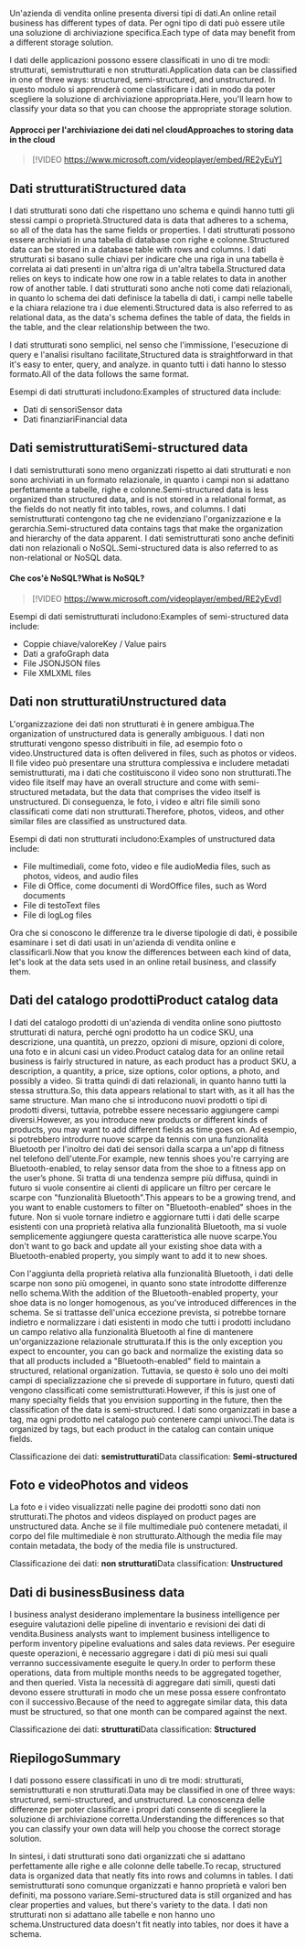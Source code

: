 <span data-ttu-id="10479-101">Un'azienda di vendita online presenta diversi tipi di dati.</span><span class="sxs-lookup"><span data-stu-id="10479-101">An online retail business has different types of data.</span></span> <span data-ttu-id="10479-102">Per ogni tipo di dati può essere utile una soluzione di archiviazione specifica.</span><span class="sxs-lookup"><span data-stu-id="10479-102">Each type of data may benefit from a different storage solution.</span></span> 

<span data-ttu-id="10479-103">I dati delle applicazioni possono essere classificati in uno di tre modi: strutturati, semistrutturati e non strutturati.</span><span class="sxs-lookup"><span data-stu-id="10479-103">Application data can be classified in one of three ways: structured, semi-structured, and unstructured.</span></span> <span data-ttu-id="10479-104">In questo modulo si apprenderà come classificare i dati in modo da poter scegliere la soluzione di archiviazione appropriata.</span><span class="sxs-lookup"><span data-stu-id="10479-104">Here, you'll learn how to classify your data so that you can choose the appropriate storage solution.</span></span>

#### <a name="approaches-to-storing-data-in-the-cloud"></a><span data-ttu-id="10479-105">Approcci per l'archiviazione dei dati nel cloud</span><span class="sxs-lookup"><span data-stu-id="10479-105">Approaches to storing data in the cloud</span></span>

> [!VIDEO https://www.microsoft.com/videoplayer/embed/RE2yEuY]

## <a name="structured-data"></a><span data-ttu-id="10479-106">Dati strutturati</span><span class="sxs-lookup"><span data-stu-id="10479-106">Structured data</span></span>

<span data-ttu-id="10479-107">I dati strutturati sono dati che rispettano uno schema e quindi hanno tutti gli stessi campi o proprietà.</span><span class="sxs-lookup"><span data-stu-id="10479-107">Structured data is data that adheres to a schema, so all of the data has the same fields or properties.</span></span> <span data-ttu-id="10479-108">I dati strutturati possono essere archiviati in una tabella di database con righe e colonne.</span><span class="sxs-lookup"><span data-stu-id="10479-108">Structured data can be stored in a database table with rows and columns.</span></span> <span data-ttu-id="10479-109">I dati strutturati si basano sulle chiavi per indicare che una riga in una tabella è correlata ai dati presenti in un'altra riga di un'altra tabella.</span><span class="sxs-lookup"><span data-stu-id="10479-109">Structured data relies on keys to indicate how one row in a table relates to data in another row of another table.</span></span> <span data-ttu-id="10479-110">I dati strutturati sono anche noti come dati relazionali, in quanto lo schema dei dati definisce la tabella di dati, i campi nelle tabelle e la chiara relazione tra i due elementi.</span><span class="sxs-lookup"><span data-stu-id="10479-110">Structured data is also referred to as relational data, as the data's schema defines the table of data, the fields in the table, and the clear relationship between the two.</span></span>

<span data-ttu-id="10479-111">I dati strutturati sono semplici, nel senso che l'immissione, l'esecuzione di query e l'analisi risultano facilitate,</span><span class="sxs-lookup"><span data-stu-id="10479-111">Structured data is straightforward in that it's easy to enter, query, and analyze.</span></span> <span data-ttu-id="10479-112">in quanto tutti i dati hanno lo stesso formato.</span><span class="sxs-lookup"><span data-stu-id="10479-112">All of the data follows the same format.</span></span>

<span data-ttu-id="10479-113">Esempi di dati strutturati includono:</span><span class="sxs-lookup"><span data-stu-id="10479-113">Examples of structured data include:</span></span>

- <span data-ttu-id="10479-114">Dati di sensori</span><span class="sxs-lookup"><span data-stu-id="10479-114">Sensor data</span></span>
- <span data-ttu-id="10479-115">Dati finanziari</span><span class="sxs-lookup"><span data-stu-id="10479-115">Financial data</span></span>

## <a name="semi-structured-data"></a><span data-ttu-id="10479-116">Dati semistrutturati</span><span class="sxs-lookup"><span data-stu-id="10479-116">Semi-structured data</span></span>

<span data-ttu-id="10479-117">I dati semistrutturati sono meno organizzati rispetto ai dati strutturati e non sono archiviati in un formato relazionale, in quanto i campi non si adattano perfettamente a tabelle, righe e colonne.</span><span class="sxs-lookup"><span data-stu-id="10479-117">Semi-structured data is less organized than structured data, and is not stored in a relational format, as the fields do not neatly fit into tables, rows, and columns.</span></span> <span data-ttu-id="10479-118">I dati semistrutturati contengono tag che ne evidenziano l'organizzazione e la gerarchia.</span><span class="sxs-lookup"><span data-stu-id="10479-118">Semi-structured data contains tags that make the organization and hierarchy of the data apparent.</span></span> <span data-ttu-id="10479-119">I dati semistrutturati sono anche definiti dati non relazionali o NoSQL.</span><span class="sxs-lookup"><span data-stu-id="10479-119">Semi-structured data is also referred to as non-relational or NoSQL data.</span></span>

#### <a name="what-is-nosql"></a><span data-ttu-id="10479-120">Che cos'è NoSQL?</span><span class="sxs-lookup"><span data-stu-id="10479-120">What is NoSQL?</span></span>

> [!VIDEO https://www.microsoft.com/videoplayer/embed/RE2yEvd]

<span data-ttu-id="10479-121">Esempi di dati semistrutturati includono:</span><span class="sxs-lookup"><span data-stu-id="10479-121">Examples of semi-structured data include:</span></span>

- <span data-ttu-id="10479-122">Coppie chiave/valore</span><span class="sxs-lookup"><span data-stu-id="10479-122">Key / Value pairs</span></span>
- <span data-ttu-id="10479-123">Dati a grafo</span><span class="sxs-lookup"><span data-stu-id="10479-123">Graph data</span></span>
- <span data-ttu-id="10479-124">File JSON</span><span class="sxs-lookup"><span data-stu-id="10479-124">JSON files</span></span>
- <span data-ttu-id="10479-125">File XML</span><span class="sxs-lookup"><span data-stu-id="10479-125">XML files</span></span>

## <a name="unstructured-data"></a><span data-ttu-id="10479-126">Dati non strutturati</span><span class="sxs-lookup"><span data-stu-id="10479-126">Unstructured data</span></span>

<span data-ttu-id="10479-127">L'organizzazione dei dati non strutturati è in genere ambigua.</span><span class="sxs-lookup"><span data-stu-id="10479-127">The organization of unstructured data is generally ambiguous.</span></span> <span data-ttu-id="10479-128">I dati non strutturati vengono spesso distribuiti in file, ad esempio foto o video.</span><span class="sxs-lookup"><span data-stu-id="10479-128">Unstructured data is often delivered in files, such as photos or videos.</span></span> <span data-ttu-id="10479-129">Il file video può presentare una struttura complessiva e includere metadati semistrutturati, ma i dati che costituiscono il video sono non strutturati.</span><span class="sxs-lookup"><span data-stu-id="10479-129">The video file itself may have an overall structure and come with semi-structured metadata, but the data that comprises the video itself is unstructured.</span></span> <span data-ttu-id="10479-130">Di conseguenza, le foto, i video e altri file simili sono classificati come dati non strutturati.</span><span class="sxs-lookup"><span data-stu-id="10479-130">Therefore, photos, videos, and other similar files are classified as unstructured data.</span></span>

<span data-ttu-id="10479-131">Esempi di dati non strutturati includono:</span><span class="sxs-lookup"><span data-stu-id="10479-131">Examples of unstructured data include:</span></span>

- <span data-ttu-id="10479-132">File multimediali, come foto, video e file audio</span><span class="sxs-lookup"><span data-stu-id="10479-132">Media files, such as photos, videos, and audio files</span></span>
- <span data-ttu-id="10479-133">File di Office, come documenti di Word</span><span class="sxs-lookup"><span data-stu-id="10479-133">Office files, such as Word documents</span></span>
- <span data-ttu-id="10479-134">File di testo</span><span class="sxs-lookup"><span data-stu-id="10479-134">Text files</span></span>
- <span data-ttu-id="10479-135">File di log</span><span class="sxs-lookup"><span data-stu-id="10479-135">Log files</span></span>

<span data-ttu-id="10479-136">Ora che si conoscono le differenze tra le diverse tipologie di dati, è possibile esaminare i set di dati usati in un'azienda di vendita online e classificarli.</span><span class="sxs-lookup"><span data-stu-id="10479-136">Now that you know the differences between each kind of data, let's look at the data sets used in an online retail business, and classify them.</span></span>

## <a name="product-catalog-data"></a><span data-ttu-id="10479-137">Dati del catalogo prodotti</span><span class="sxs-lookup"><span data-stu-id="10479-137">Product catalog data</span></span>

<span data-ttu-id="10479-138">I dati del catalogo prodotti di un'azienda di vendita online sono piuttosto strutturati di natura, perché ogni prodotto ha un codice SKU, una descrizione, una quantità, un prezzo, opzioni di misure, opzioni di colore, una foto e in alcuni casi un video.</span><span class="sxs-lookup"><span data-stu-id="10479-138">Product catalog data for an online retail business is fairly structured in nature, as each product has a product SKU, a description, a quantity, a price, size options, color options, a photo, and possibly a video.</span></span> <span data-ttu-id="10479-139">Si tratta quindi di dati relazionali, in quanto hanno tutti la stessa struttura.</span><span class="sxs-lookup"><span data-stu-id="10479-139">So, this data appears relational to start with, as it all has the same structure.</span></span> <span data-ttu-id="10479-140">Man mano che si introducono nuovi prodotti o tipi di prodotti diversi, tuttavia, potrebbe essere necessario aggiungere campi diversi.</span><span class="sxs-lookup"><span data-stu-id="10479-140">However, as you introduce new products or different kinds of products, you may want to add different fields as time goes on.</span></span> <span data-ttu-id="10479-141">Ad esempio, si potrebbero introdurre nuove scarpe da tennis con una funzionalità Bluetooth per l'inoltro dei dati dei sensori dalla scarpa a un'app di fitness nel telefono dell'utente.</span><span class="sxs-lookup"><span data-stu-id="10479-141">For example, new tennis shoes you're carrying are Bluetooth-enabled, to relay sensor data from the shoe to a fitness app on the user’s phone.</span></span> <span data-ttu-id="10479-142">Si tratta di una tendenza sempre più diffusa, quindi in futuro si vuole consentire ai clienti di applicare un filtro per cercare le scarpe con "funzionalità Bluetooth".</span><span class="sxs-lookup"><span data-stu-id="10479-142">This appears to be a growing trend, and you want to enable customers to filter on "Bluetooth-enabled" shoes in the future.</span></span> <span data-ttu-id="10479-143">Non si vuole tornare indietro e aggiornare tutti i dati delle scarpe esistenti con una proprietà relativa alla funzionalità Bluetooth, ma si vuole semplicemente aggiungere questa caratteristica alle nuove scarpe.</span><span class="sxs-lookup"><span data-stu-id="10479-143">You don't want to go back and update all your existing shoe data with a Bluetooth-enabled property, you simply want to add it to new shoes.</span></span>

<span data-ttu-id="10479-144">Con l'aggiunta della proprietà relativa alla funzionalità Bluetooth, i dati delle scarpe non sono più omogenei, in quanto sono state introdotte differenze nello schema.</span><span class="sxs-lookup"><span data-stu-id="10479-144">With the addition of the Bluetooth-enabled property, your shoe data is no longer homogenous, as you've introduced differences in the schema.</span></span> <span data-ttu-id="10479-145">Se si trattasse dell'unica eccezione prevista, si potrebbe tornare indietro e normalizzare i dati esistenti in modo che tutti i prodotti includano un campo relativo alla funzionalità Bluetooth al fine di mantenere un'organizzazione relazionale strutturata.</span><span class="sxs-lookup"><span data-stu-id="10479-145">If this is the only exception you expect to encounter, you can go back and normalize the existing data so that all products included a "Bluetooth-enabled" field to maintain a structured, relational organization.</span></span> <span data-ttu-id="10479-146">Tuttavia, se questo è solo uno dei molti campi di specializzazione che si prevede di supportare in futuro, questi dati vengono classificati come semistrutturati.</span><span class="sxs-lookup"><span data-stu-id="10479-146">However, if this is just one of many specialty fields that you envision supporting in the future, then the classification of the data is semi-structured.</span></span> <span data-ttu-id="10479-147">I dati sono organizzati in base a tag, ma ogni prodotto nel catalogo può contenere campi univoci.</span><span class="sxs-lookup"><span data-stu-id="10479-147">The data is organized by tags, but each product in the catalog can contain unique fields.</span></span>

<span data-ttu-id="10479-148">Classificazione dei dati: **semistrutturati**</span><span class="sxs-lookup"><span data-stu-id="10479-148">Data classification: **Semi-structured**</span></span>

## <a name="photos-and-videos"></a><span data-ttu-id="10479-149">Foto e video</span><span class="sxs-lookup"><span data-stu-id="10479-149">Photos and videos</span></span>

<span data-ttu-id="10479-150">La foto e i video visualizzati nelle pagine dei prodotti sono dati non strutturati.</span><span class="sxs-lookup"><span data-stu-id="10479-150">The photos and videos displayed on product pages are unstructured data.</span></span> <span data-ttu-id="10479-151">Anche se il file multimediale può contenere metadati, il corpo del file multimediale è non strutturato.</span><span class="sxs-lookup"><span data-stu-id="10479-151">Although the media file may contain metadata, the body of the media file is unstructured.</span></span>

<span data-ttu-id="10479-152">Classificazione dei dati: **non strutturati**</span><span class="sxs-lookup"><span data-stu-id="10479-152">Data classification: **Unstructured**</span></span>

## <a name="business-data"></a><span data-ttu-id="10479-153">Dati di business</span><span class="sxs-lookup"><span data-stu-id="10479-153">Business data</span></span>

<span data-ttu-id="10479-154">I business analyst desiderano implementare la business intelligence per eseguire valutazioni delle pipeline di inventario e revisioni dei dati di vendita.</span><span class="sxs-lookup"><span data-stu-id="10479-154">Business analysts want to implement business intelligence to perform inventory pipeline evaluations and sales data reviews.</span></span> <span data-ttu-id="10479-155">Per eseguire queste operazioni, è necessario aggregare i dati di più mesi sui quali verranno successivamente eseguite le query.</span><span class="sxs-lookup"><span data-stu-id="10479-155">In order to perform these operations, data from multiple months needs to be aggregated together, and then queried.</span></span> <span data-ttu-id="10479-156">Vista la necessità di aggregare dati simili, questi dati devono essere strutturati in modo che un mese possa essere confrontato con il successivo.</span><span class="sxs-lookup"><span data-stu-id="10479-156">Because of the need to aggregate similar data, this data must be structured, so that one month can be compared against the next.</span></span>

<span data-ttu-id="10479-157">Classificazione dei dati: **strutturati**</span><span class="sxs-lookup"><span data-stu-id="10479-157">Data classification: **Structured**</span></span>

## <a name="summary"></a><span data-ttu-id="10479-158">Riepilogo</span><span class="sxs-lookup"><span data-stu-id="10479-158">Summary</span></span>

<span data-ttu-id="10479-159">I dati possono essere classificati in uno di tre modi: strutturati, semistrutturati e non strutturati.</span><span class="sxs-lookup"><span data-stu-id="10479-159">Data may be classified in one of three ways: structured, semi-structured, and unstructured.</span></span> <span data-ttu-id="10479-160">La conoscenza delle differenze per poter classificare i propri dati consente di scegliere la soluzione di archiviazione corretta.</span><span class="sxs-lookup"><span data-stu-id="10479-160">Understanding the differences so that you can classify your own data will help you choose the correct storage solution.</span></span> 

<span data-ttu-id="10479-161">In sintesi, i dati strutturati sono dati organizzati che si adattano perfettamente alle righe e alle colonne delle tabelle.</span><span class="sxs-lookup"><span data-stu-id="10479-161">To recap, structured data is organized data that neatly fits into rows and columns in tables.</span></span> <span data-ttu-id="10479-162">I dati semistrutturati sono comunque organizzati e hanno proprietà e valori ben definiti, ma possono variare.</span><span class="sxs-lookup"><span data-stu-id="10479-162">Semi-structured data is still organized and has clear properties and values, but there's variety to the data.</span></span> <span data-ttu-id="10479-163">I dati non strutturati non si adattano alle tabelle e non hanno uno schema.</span><span class="sxs-lookup"><span data-stu-id="10479-163">Unstructured data doesn't fit neatly into tables, nor does it have a schema.</span></span>